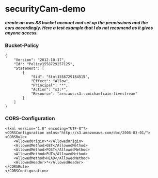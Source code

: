 # securityCam-demo

##### create an aws S3 bucket account and set up the permissions and the cors accordingly. Here a test example that I do not recomend as it gives anyone access. 

### Bucket-Policy
```
{
    "Version": "2012-10-17",
    "Id": "Policy1558729257125",
    "Statement": [
        {
            "Sid": "Stmt1558729184515",
            "Effect": "Allow",
            "Principal": "*",
            "Action": "s3:*",
            "Resource": "arn:aws:s3:::michaelcain-livestream"
        }
    ]
}
```

### CORS-Configuration
```
<?xml version="1.0" encoding="UTF-8"?>
<CORSConfiguration xmlns="http://s3.amazonaws.com/doc/2006-03-01/">
<CORSRule>
    <AllowedOrigin>*</AllowedOrigin>
    <AllowedMethod>GET</AllowedMethod>
    <AllowedMethod>POST</AllowedMethod>
    <AllowedMethod>PUT</AllowedMethod>
    <AllowedMethod>HEAD</AllowedMethod>
    <AllowedHeader>*</AllowedHeader>
</CORSRule>
</CORSConfiguration>
```
